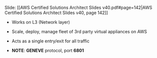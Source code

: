 Slide: [[AWS Certified Solutions Architect Slides v40.pdf#page=142|AWS Certified Solutions Architect Slides v40, page 142]]

- Works on L3 (Network layer)
- Scale, deploy, manage fleet of 3rd party virtual appliances on AWS
- Acts as a single entry/exit for all traffic

- **NOTE**: **GENEVE** protocol, port **6801**